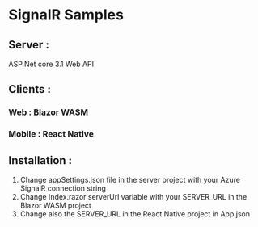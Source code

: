 # SignalR Samples

## Server :
ASP.Net core 3.1 Web API

## Clients :

### Web : Blazor WASM

### Mobile : React Native

## Installation :

1. Change appSettings.json file in the server project with your Azure SignalR connection string
2. Change Index.razor serverUrl variable with your SERVER_URL in the Blazor WASM project
3. Change also the SERVER_URL in the React Native project in App.json
